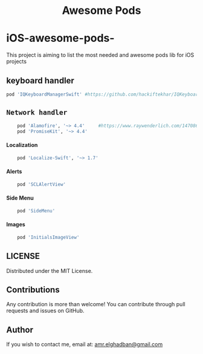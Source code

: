 
<H1 align="center">Awesome Pods</H1>

# iOS-awesome-pods-
This project is aiming to list the most needed and awesome pods lib for iOS projects



## keyboard handler
```ruby
pod 'IQKeyboardManagerSwift' #https://github.com/hackiftekhar/IQKeyboardManager
```

## `Network handler`
```ruby
    pod 'Alamofire', '~> 4.4'     #https://www.raywenderlich.com/147086/alamofire-tutorial-getting-started-2    
    pod 'PromiseKit', '~> 4.4'
```
#### Localization
```ruby
    pod 'Localize-Swift', '~> 1.7'
```
#### Alerts
```ruby
    pod 'SCLAlertView'
```
#### Side Menu
```ruby
    pod 'SideMenu'
```
#### Images
```ruby
    pod 'InitialsImageView'
```


LICENSE
---
Distributed under the MIT License.

Contributions
---
Any contribution is more than welcome! You can contribute through pull requests and issues on GitHub.

Author
---
If you wish to contact me, email at: amr.elghadban@gmail.com
